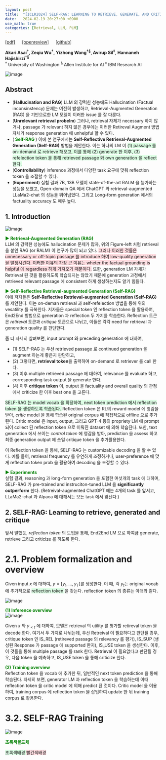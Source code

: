 ```yaml
---
layout: post
title:  "[ICLR2024] SELF-RAG: LEARNING TO RETRIEVE, GENERATE, AND CRITIQUE THROUGH SELF-REFLECTION"
date:   2024-02-19 20:27:00 +0900
use_math: true
categories: [Retrieval, LLM, PLM]
---
```


[[pdf]](https://arxiv.org/pdf/2310.11511.pdf) &emsp;
[[openreview]](https://openreview.net/forum?id=hSyW5go0v8) &emsp;
[[github]](https://github.com/AkariAsai/self-rag)

**Akari Asai<sup>†</sup>, Zeqiu Wu<sup>†</sup>, Yizhong Wang<sup>†§</sup>, Avirup Sil<sup>‡</sup>, Hannaneh Hajishirzi<sup>†§</sup>**
<br><sup>†</sup> University of Washington <sup>§</sup> Allen Institute for AI <sup>‡</sup> IBM Research AI &emsp;

![image](https://github.com/yong1-kim/yong1-kim.github.io/assets/42200027/3f85785b-b3b0-461a-8397-57285fbb97ce)

## Abstract
- (**Hallucination and RAG**) LLM 의 강력한 성능에도 Hallucination (Factual inconsinstency) 문제는 여전히 발생하고, Retrieval-Augmented Generation (RAG) 을 기반으로한 LM 모델이 이러한 issue 를 잘 다룬다.
- (**Unrelevant retrieval probelm**) 그러나, retrieval 자체가 necessary 하지 않거나, passage 가 relevant 하지 않은 경우에는 이러한 Retireval Augment 방법 자체가 response generation 에 unhelpful 할 수 있다.
- (<span style='color:green;font-weight:bold'> Self-RAG </span>) 이에 본 연구에서는 **Self-Reflective Retrieval-Augmented Generation (Self-RAG)** 방법을 제안한다. 이는 하나의 LM 이 <span style='background-color: #dcffe4'> 
 (1) passage 를 on-demand 로 retrieve 해오고, 이를 통해 (2) generate 한 이후, (3) refelection token 을 통해 retrieved passage 와 own generation 을 reflect 한다. </span>
- (**Controllability**) inference 과정에서 다양한 task 요구에 맞춰 reflection token 을 조절할 수 있다.
- (**Experiment**) 실험 결과 7B, 13B 모델이 state-of-the-art RALM 을 능가하는 성능을 보였고, Open-domain QA 에서 ChatGPT 와 retrieval-augmented LLaMa2-chat 의 성능을 뛰어넘었다. 그리고 Long-form generation 에서의 factuality accuracy 도 매우 높다.

## 1. Introduction

![image](https://github.com/yong1-kim/yong1-kim.github.io/assets/42200027/bd5390d0-df3c-4011-9d36-7f3e1cbcaf4f)

<span style='color:green;font-weight:bold'> ▶ Retrieval-Augmented Generation (RAG) </span>
<br>
LLM 의 강력한 성능에도 hallucination 문제가 많자, 위의 Figure-left 처럼 retrieval 을 붙인 RAG (or RALM) 이 연구가 많이 되고 있다.
<span style='background-color: #ffdce0'> 그러나 이러한 것들은 unnecessary or off-topic passage 를 introduce 하여 low-quality generation 을 발생시킨다. 이러한 이유의 가장 큰 이유는 wheter the factual grounding is helpful 에 regardless 하게 가져오기 때문이다.</span>
또한, generation LM 자체가 Retrieval 된 것을 활용하도록 학습되지는 않았기 때문에 generation 과정에서 retrieved relevant passage 에 consistent 하게 생성하는지도 알기 힘들다.

<span style='color:green;font-weight:bold'> ▶ Self-Reflective Retrieval-augmented Generation (Self-RAG) </span>
<br>
이에 저자들은 **Self-Reflective Retrieval-augmented Generation (Self-RAG)** 를 제안한다.
이는 on-deman retrieval 과 self-refelection 방법을 통해 위의 vesatility 를 극복한다.
저자들은 special token 인 reflection token 을 활용하여, End2End 방법으로 generation 과 reflection 두 가지를 학습한다.
Reflection 토큰은 *retireval* 토큰과 *critique* 토큰으로 나뉘고, 이들은 각각 need for retrieval 과 generation quality 를 판단한다. 

좀 더 자세히 살펴보면, input prompt 와 preceding generation 에 대하여,
- (1) SELF-RAG 는 우선 retrieved passage 로 continued generation 을 augment 하는게 좋은지 판단하고,
- (2) 그렇다면, **retrieval token**을 출력하여 on-demand 로 retriever 를 call 한다.
- (3) 이후 multiple retrieved passage 에 대하여, relevance 를 evaluate 하고, corresponding task output 을 generate 한다.
- (4) 이후 **critique token** 이, output 을 factuality and overall quality 의 관점에서 criticize 한 이후 best one 을 고른다.

<span style='background-color: #dcffe4'> SELF-RAG 는 model vocab 을 확장하여, next token prediction 에서 reflection token 을 생성하도록 학습된다. </span>
Reflection token 은 RL의 reward model 에 영감을 받아, *critic* model 을 통해 학습된 original corpus 에 직접적으로 offline 으로 추가된다.
Critic model 은 input, output, 그리고 GPT-4 등의 propriety LM 에 prompt 되어 collect 된 reflection token 으로 이뤄진 dataset 에 의해 학습된다.
또한, text generation 에서 쓰이는 *control token* 에 영감을 받아, prediction 을 assess 하고 최종 generation output 에 쓰일 critique token 을 추가활용한다.

이 Reflection token 을 통해, SELF-RAG 는 customizable decoding 을 할 수 있다.
예를 들어, retrieval frequency 를 유연하게 조정하거나, user-preference 에 맞게 reflection token prob 을 활용하여 decoding 을 조정할 수 있다.

<span style='color:green;font-weight:bold'> ▶ Experiments </span>
<br>
실험 결과, reasoning 과 long-form generation 을 포함한 여섯개의 task 에 대하여, SELF-RAG 가 pre-trained and instruciton-tuned LLM 을 **significantly outperform** 한다. (Retreival-augmented ChatGPT 에는 4개의 task 를 앞서고, LLaMa2-chat 과 Alpaca 에 대해서는 모든 task 에서 앞선다.)

## 2. SELF-RAG: Learning to retrieve, generated and critique
앞서 말했듯, *reflection token* 의 도입을 통해, End2End LM 으로 하여금 generate, retrieve 그리고 criticize 를 하도록 한다.

# 2.1. Problem formalization and overview

Given input $x$ 에 대하여, $y=[y_1, ..., y_T]$를 생성한다. 이 때, 각 $y_t$는 original vocab 에 추가적으로 <span style='background-color: #dcffe4'>  reflection token </span> 을 갖는다. reflection token 의 종류는 아래와 같다.

![image](https://github.com/yong1-kim/yong1-kim.github.io/assets/42200027/2413dbda-c73c-4488-bd25-f2b4fb36cce9)

<span style='color:green;font-weight:bold'> (1) Inference overview </span>
<br> 
![image](https://github.com/yong1-kim/yong1-kim.github.io/assets/42200027/e2b39ba1-0ff2-452f-8501-3b7a668c5285)

Given $x$ 와 $y_{<t}$ 에 대하여, 모델은 retrieval 의 utility 를 평가할 retireval token 을 decode 한다.
여기서 두 가지로 나뉘는데, 우선 Retreival 이 필요하다고 판단될 경우, critique token 인 IS_REL (retireved passage 의 relevancy 를 평가), IS_SUP (생성된 Response 가 passage 에 supported 한지), IS_USE token 을 생성한다. 이후, 이 것들을 통해 multiple passage 를 rank 한다. 
Retrieval 이 필요없다고 판단될 경우, 다음 token 을 예측하고, IS_USE token 을 통해 criticize 한다.

<span style='color:green;font-weight:bold'> (2) Training overview </span>
<br> 
Reflection token 을 vocab 에 추가한 뒤, 일반적인 next token prediction 을 통해 학습된다.
자세히 보면, generator LM 과 reflection token 을 학습하는데 이때 reflection token 을 critic model 에 의해 predict 된 것이다.
Critic model 을 이용하여, training corpus 에 reflection token 을 삽입하여 update 한 뒤 training corpus 로 활용한다.

# 3.2. SELF-RAG Training

![image](https://github.com/yong1-kim/yong1-kim.github.io/assets/42200027/aa2bb6f7-a4eb-480c-a460-4a37a1d0c0d8)



<span style='color:green;font-weight:bold'> 초록색볼드체 </span>

<span style='background-color: #dcffe4'> 초록색배경 </span>
<span style='background-color: #ffdce0'> 빨간색배경 </span>
